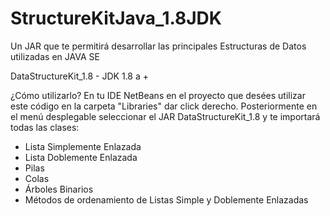 # StructureKitJava_1.8JDK
Un JAR que te permitirá desarrollar las principales Estructuras de Datos utilizadas en JAVA SE


DataStructureKit_1.8 - JDK 1.8 a +

¿Cómo utilizarlo?
En tu IDE NetBeans en el proyecto que desées utilizar este código en la carpeta "Libraries" dar click derecho.
Posteriormente en el menú desplegable seleccionar el JAR DataStructureKit_1.8 y te importará todas las clases:

* Lista Simplemente Enlazada
* Lista Doblemente Enlazada
* Pilas
* Colas 
* Árboles Binarios
* Métodos de ordenamiento de Listas Simple y Doblemente Enlazadas
